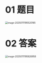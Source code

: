 # 01 题目

<img src="https://cvp.oss-cn-shanghai.aliyuncs.com/202501111955205.png" alt="image-20250111195520165" style="zoom:50%;" />



# 02 答案

<img src="https://cvp.oss-cn-shanghai.aliyuncs.com/202501111958001.png" alt="image-20250111195826958" style="zoom:50%;" />